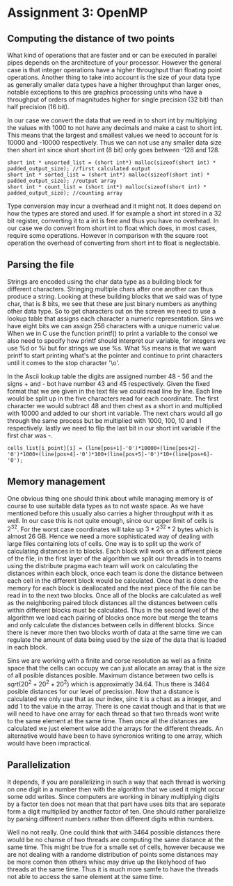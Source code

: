 # Assignment 3: OpenMP

## Computing the distance of two points
What kind of operations that are faster and or can be executed in parallel pipes depends
on the architecture of your processor. However the general case is that integer operations have a higher throughput than floating point operations. Another thing to take into account is the size of your data type as generally smaller data types have a higher throughput than larger ones, notable exceptions to this are graphics processing units who have a throughput of orders of magnitudes higher for single precision (32 bit) than half precision (16 bit).

In our case we convert the data that we reed in to short int by multiplying the values with 1000 to not have any decimals and make a cast to short int. This means that the largest and smallest values we need to account for is 10000 and -10000 respectively. Thus we can not use any smaller data size then short int since short short int (8 bit) only goes between -128 and 128.
~~~
short int * unsorted_list = (short int*) malloc(sizeof(short int) * padded_output_size); //first calculated output
short int * sorted_list = (short int*) malloc(sizeof(short int) * padded_output_size); //output array
short int * count_list = (short int*) malloc(sizeof(short int) * padded_output_size); //counting array
~~~
Type conversion may incur a  overhead and it might not. It does depend on how the types are stored and used. If for example a short int stored in a 32 bit register, converting it to a int is free and thus you have no overhead. In our case we do convert from short int to float which does, in most cases, require some operations. However in comparison with the square root operation the overhead of converting from short int to float is neglectable.



## Parsing the file
Strings are encoded using the char data type as a building block for different characters. Stringing multiple chars after one another can thus produce a string. Looking at these building blocks that we said was of type char, that is 8 bits, we see that these are just binary numbers as anything other data type. So to get characters out on the screen we need to use a lookup table that assigns each character a numeric representation. Sins we have eight bits we can assign 256 characters with a unique numeric value. When we in C use the function printf() to print a variable to the consol we also need to specify how printf should interpret our variable, for integers we use %d or %i but for strings we use %s. What %s means is that we want printf to start printing what's at the pointer and continue to print characters until it comes to the stop character '\o'.

In the Ascii lookup table the digits are assigned number 48 - 56 and the signs + and - bot have number 43 and 45 respectively. Given the fixed format that we are given in the text file we could read line by line. Each line would be split up in the five characters read for each coordinate. The first character we would subtract 48 and then chest as a short in and multiplied with 10000 and added to our short int variable. The next chars would all go through the same process but be multiplied with 1000, 100, 10 and 1 respectively. lastly we need to flip the last bit in our short int variable if the first char was -.

~~~~~
cells_list[i_point][i] = (line[pos+1]-'0')*10000+(line[pos+2]-'0')*1000+(line[pos+4]-'0')*100+(line[pos+5]-'0')*10+(line[pos+6]-'0');
~~~~~

## Memory management
One obvious thing one should think about while managing memory is of course to use suitable data types as to not waste space. As we have mentioned before this usually also carries a higher throughput with it as well. In our case this is not quite enough, since our upper limit of cells is $2^{32}$. For the worst case coordinates will take up $3*2^{32}*2$ bytes which is almost 26 GB. Hence we need a more sophisticated way of dealing with large files containing lots of cells. One way is to split up the work of calculating distances in to blocks. Each block will work on a different piece of the file, in the first layer of the algorithm we split our threads in to teams using the distribute pragma each team will work on calculating the distances within each block, once each team is done the distance between each cell in the different block would be calculated. Once that is done the memory for each block is deallocated and the next piece of the file can be read in to the next two blocks. Once all of the blocks are calculated as well as the neighboring paired block distances all the distances between cells within different blocks must be calculated. Thus in the second level of the algorithm we load each pairing of blocks once more but merge the teams and only calculate the distances between cells in different blocks. Since there is never more then two blocks worth of data at the same time we can regulate the amount of data being used by the size of the data that is loaded in each block.

Sins we are working with a finite and corse resolution as well as a finite space that the cells can occupy we can just allocate an array that is the size of all posible distances posible. Maximum distance between two cells is $sqrt(20^2+20^2+20^2)$ which is approximatly 34.64. Thus there is 3464 posible distances for our level of precission. Now that a distance is calculated we only use that as our index, sinc it is a chast as a integer, and add 1 to the value in the array. There is one caviat though and that is that we will need to have one array for each thread so that two threads wont write to the same element at the same time. Then once all the distances are calculated we just element wise add the arrays for the different threads. An alternative would have been to have syncronios writing to one array, which would have been impractical. 

## Parallelization
It depends, if you are parallelizing in such a way that each thread is working on one digit in a number then with the algorithm that we used it might occur some odd writes. Since computers are working in binary multiplying digits by a factor ten does not mean that that part have uses bits that are separate form a digit multiplied by another factor of ten. One should rather parallelize by parsing different numbers rather then different digits within numbers.

Well no not really. One could think that with 3464 possible distances there would be no chanse of two threads are computing the same distance at the same time. This might be true for a smalle set of cells, however because we are not dealing with a randome distribution of points some distances may be more comon then others whisc may drive up the likelyhood of two threads at the same time. Thus it is much more samfe to have the threads not able to access the same element at the same time. 
